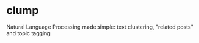 # clump
Natural Language Processing made simple: text clustering, "related posts" and topic tagging
